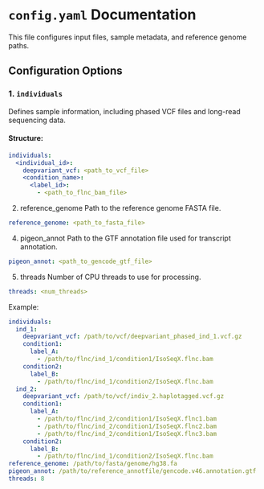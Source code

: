 # `config.yaml` Documentation  

This file configures input files, sample metadata, and reference genome paths.

## Configuration Options  

### 1. `individuals`  

Defines sample information, including phased VCF files and long-read sequencing data.

#### Structure:  
```yaml
individuals:
  <individual_id>:
    deepvariant_vcf: <path_to_vcf_file>
    <condition_name>:
      <label_id>:
        - <path_to_flnc_bam_file>
```

2. reference_genome
Path to the reference genome FASTA file.
```yaml
reference_genome: <path_to_fasta_file>
```

4. pigeon_annot
Path to the GTF annotation file used for transcript annotation.
```yaml
pigeon_annot: <path_to_gencode_gtf_file>
```

5. threads
Number of CPU threads to use for processing.
```yaml
threads: <num_threads>
```
Example: 

```yaml
individuals:
  ind_1:
    deepvariant_vcf: /path/to/vcf/deepvariant_phased_ind_1.vcf.gz
    condition1:
      label_A:
        - /path/to/flnc/ind_1/condition1/IsoSeqX.flnc.bam
    condition2:
      label_B:
        - /path/to/flnc/ind_1/condition2/IsoSeqX.flnc.bam
  ind_2:
    deepvariant_vcf: /path/to/vcf/indiv_2.haplotagged.vcf.gz
    condition1:
      label_A:
        - /path/to/flnc/ind_2/condition1/IsoSeqX.flnc1.bam
        - /path/to/flnc/ind_2/condition1/IsoSeqX.flnc2.bam
        - /path/to/flnc/ind_2/condition1/IsoSeqX.flnc3.bam
    condition2:
      label_B:
        - /path/to/flnc/ind_1/condition2/IsoSeqX.flnc.bam
reference_genome: /path/to/fasta/genome/hg38.fa
pigeon_annot: /path/to/reference_annotfile/gencode.v46.annotation.gtf
threads: 8
```
